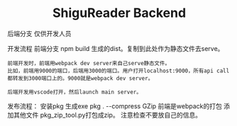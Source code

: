 
<h1 align="center">ShiguReader Backend</h1>

后端分支 仅供开发人员

开发流程
    前端分支 npm build 生成的dist。复制到此处作为静态文件去serve。   
 
    前端开发时，前端用webpack dev server来自己serve静态文件。  
    比如，前端用9000的端口，后端用3000的端口。用户打开localhost:9000，所有api call都转发到3000端口上的。9000就是webpack dev server。  

    后端开发用vscode打开，然后launch main server。
    

发布流程：
    安装pkg 
    生成exe    pkg . --compress GZip
    前端是webpack的打包
    添加其他文件 
    pkg_zip_tool.py打包成zip。 注意检查不要放自己的信息。 


